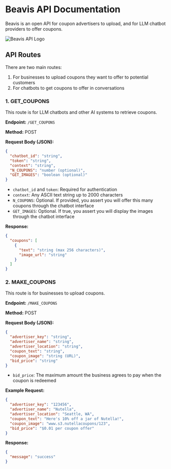 # Beavis API Documentation

Beavis is an open API for coupon advertisers to upload, and for LLM chatbot providers to offer coupons.

![Beavis API Logo](https://github.com/user-attachments/assets/7d261204-199d-404d-8808-64ea230cef2a)

## API Routes

There are two main routes:
1. For businesses to upload coupons they want to offer to potential customers
2. For chatbots to get coupons to offer in conversations

### 1. GET_COUPONS

This route is for LLM chatbots and other AI systems to retrieve coupons.

**Endpoint:** `/GET_COUPONS`

**Method:** POST

**Request Body (JSON):**
```json
{
  "chatbot_id": "string",
  "token": "string",
  "context": "string",
  "N_COUPONS": "number (optional)",
  "GET_IMAGES": "boolean (optional)"
}
```

- `chatbot_id` and `token`: Required for authentication
- `context`: Any ASCII text string up to 2000 characters
- `N_COUPONS`: Optional. If provided, you assert you will offer this many coupons through the chatbot interface
- `GET_IMAGES`: Optional. If true, you assert you will display the images through the chatbot interface

**Response:**

```json
{
  "coupons": [
    {
      "text": "string (max 256 characters)",
      "image_url": "string"
    }
  ]
}
```

### 2. MAKE_COUPONS

This route is for businesses to upload coupons.

**Endpoint:** `/MAKE_COUPONS`

**Method:** POST

**Request Body (JSON):**
```json
{
  "advertiser_key": "string",
  "advertiser_name": "string",
  "advertiser_location": "string",
  "coupon_text": "string",
  "coupon_image": "string (URL)",
  "bid_price": "string"
}
```

- `bid_price`: The maximum amount the business agrees to pay when the coupon is redeemed

**Example Request:**
```json
{
  "advertiser_key": "123456",
  "advertiser_name": "Nutella",
  "advertiser_location": "Seattle, WA",
  "coupon_text": "Here's 10% off a jar of Nutella!",
  "coupon_image": "www.s3.nutellacoupons/123",
  "bid_price": "$0.01 per coupon offer"
}
```

**Response:**
```json
{
  "message": "success"
}
```